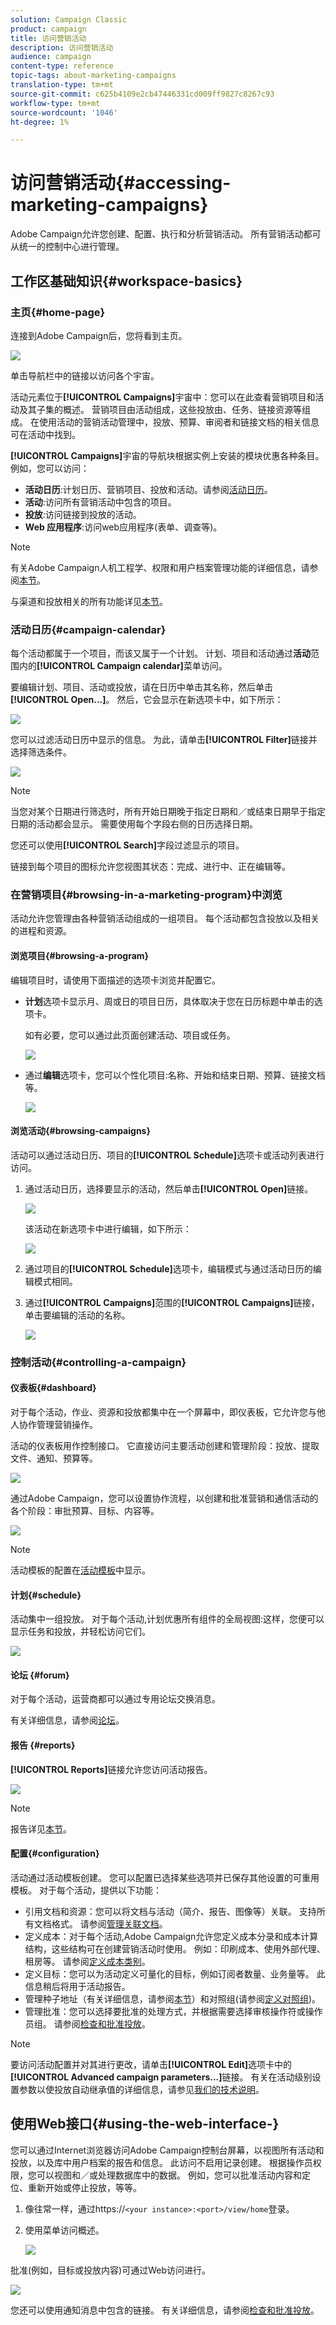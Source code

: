 ```yaml
---
solution: Campaign Classic
product: campaign
title: 访问营销活动
description: 访问营销活动
audience: campaign
content-type: reference
topic-tags: about-marketing-campaigns
translation-type: tm+mt
source-git-commit: c625b4109e2cb47446331cd009ff9827c8267c93
workflow-type: tm+mt
source-wordcount: '1046'
ht-degree: 1%

---
```



# 访问营销活动{#accessing-marketing-campaigns}

Adobe Campaign允许您创建、配置、执行和分析营销活动。 所有营销活动都可从统一的控制中心进行管理。

## 工作区基础知识{#workspace-basics}

### 主页{#home-page}

连接到Adobe Campaign后，您将看到主页。

![](assets/campaign_global_view.png)

单击导航栏中的链接以访问各个宇宙。

活动元素位于&#x200B;**[!UICONTROL Campaigns]**&#x200B;宇宙中：您可以在此查看营销项目和活动及其子集的概述。 营销项目由活动组成，这些投放由、任务、链接资源等组成。 在使用活动的营销活动管理中，投放、预算、审阅者和链接文档的相关信息可在活动中找到。

**[!UICONTROL Campaigns]**&#x200B;宇宙的导航块根据实例上安装的模块优惠各种条目。 例如，您可以访问：

* **活动日历**:计划日历、营销项目、投放和活动。请参阅[活动日历](#campaign-calendar)。
* **活动**:访问所有营销活动中包含的项目。
* **投放**:访问链接到投放的活动。
* **Web 应用程序**:访问web应用程序(表单、调查等)。

>[!NOTE]
>
>有关Adobe Campaign人机工程学、权限和用户档案管理功能的详细信息，请参阅[本节](../../platform/using/adobe-campaign-workspace.md)。
>
>与渠道和投放相关的所有功能详见[本节](../../delivery/using/steps-about-delivery-creation-steps.md)。

### 活动日历{#campaign-calendar}

每个活动都属于一个项目，而该又属于一个计划。 计划、项目和活动通过&#x200B;**活动**&#x200B;范围内的&#x200B;**[!UICONTROL Campaign calendar]**&#x200B;菜单访问。

要编辑计划、项目、活动或投放，请在日历中单击其名称，然后单击&#x200B;**[!UICONTROL Open...]**。 然后，它会显示在新选项卡中，如下所示：

![](assets/d_ncs_user_interface_hierar.png)

您可以过滤活动日历中显示的信息。 为此，请单击&#x200B;**[!UICONTROL Filter]**&#x200B;链接并选择筛选条件。

![](assets/campaign_planning_filter.png)

>[!NOTE]
>
>当您对某个日期进行筛选时，所有开始日期晚于指定日期和／或结束日期早于指定日期的活动都会显示。 需要使用每个字段右侧的日历选择日期。

您还可以使用&#x200B;**[!UICONTROL Search]**&#x200B;字段过滤显示的项目。

链接到每个项目的图标允许您视图其状态：完成、进行中、正在编辑等。

### 在营销项目{#browsing-in-a-marketing-program}中浏览

活动允许您管理由各种营销活动组成的一组项目。 每个活动都包含投放以及相关的进程和资源。

#### 浏览项目{#browsing-a-program}

编辑项目时，请使用下面描述的选项卡浏览并配置它。

* **计划**&#x200B;选项卡显示月、周或日的项目日历，具体取决于您在日历标题中单击的选项卡。

   如有必要，您可以通过此页面创建活动、项目或任务。

   ![](assets/s_ncs_user_interface_campaign02.png)

* 通过&#x200B;**编辑**&#x200B;选项卡，您可以个性化项目:名称、开始和结束日期、预算、链接文档等。

   ![](assets/s_ncs_user_interface_campaign05.png)

#### 浏览活动{#browsing-campaigns}

活动可以通过活动日历、项目的&#x200B;**[!UICONTROL Schedule]**&#x200B;选项卡或活动列表进行访问。

1. 通过活动日历，选择要显示的活动，然后单击&#x200B;**[!UICONTROL Open]**&#x200B;链接。

   ![](assets/campaign_planning_edit_op.png)

   该活动在新选项卡中进行编辑，如下所示：

   ![](assets/campaign_op_edit.png)

1. 通过项目的&#x200B;**[!UICONTROL Schedule]**&#x200B;选项卡，编辑模式与通过活动日历的编辑模式相同。
1. 通过&#x200B;**[!UICONTROL Campaigns]**&#x200B;范围的&#x200B;**[!UICONTROL Campaigns]**&#x200B;链接，单击要编辑的活动的名称。

   ![](assets/campaign_edit_from_list.png)

### 控制活动{#controlling-a-campaign}

#### 仪表板{#dashboard}

对于每个活动，作业、资源和投放都集中在一个屏幕中，即仪表板，它允许您与他人协作管理营销操作。

活动的仪表板用作控制接口。 它直接访问主要活动创建和管理阶段：投放、提取文件、通知、预算等。

![](assets/s_ncs_user_op_board_start_del.png)

通过Adobe Campaign，您可以设置协作流程，以创建和批准营销和通信活动的各个阶段：审批预算、目标、内容等。

![](assets/s_ncs_user_op_board_validate.png)

>[!NOTE]
>
>活动模板的配置在[活动模板](../../campaign/using/marketing-campaign-templates.md#campaign-templates)中显示。

#### 计划{#schedule}

活动集中一组投放。 对于每个活动,计划优惠所有组件的全局视图:这样，您便可以显示任务和投放，并轻松访问它们。

![](assets/campaign_planning_tab.png)

#### 论坛 {#forum}

对于每个活动，运营商都可以通过专用论坛交换消息。

有关详细信息，请参阅[论坛](../../campaign/using/discussion-forums.md)。

#### 报告 {#reports}

**[!UICONTROL Reports]**&#x200B;链接允许您访问活动报告。

![](assets/campaign_reporting_tab.png)

>[!NOTE]
>
>报告详见[本节](../../reporting/using/about-adobe-campaign-reporting-tools.md)。

#### 配置{#configuration}

活动通过活动模板创建。 您可以配置已选择某些选项并已保存其他设置的可重用模板。 对于每个活动，提供以下功能：

* 引用文档和资源：您可以将文档与活动（简介、报告、图像等）关联。 支持所有文档格式。 请参阅[管理关联文档](../../campaign/using/marketing-campaign-deliveries.md#managing-associated-documents)。
* 定义成本：对于每个活动,Adobe Campaign允许您定义成本分录和成本计算结构，这些结构可在创建营销活动时使用。 例如：印刷成本、使用外部代理、租房等。 请参阅[定义成本类别](../../campaign/using/providers--stocks-and-budgets.md#defining-cost-categories)。
* 定义目标：您可以为活动定义可量化的目标，例如订阅者数量、业务量等。 此信息稍后将用于活动报告。
* 管理种子地址（有关详细信息，请参阅[本节](../../delivery/using/about-seed-addresses.md)）和对照组(请参阅[定义对照组](../../campaign/using/marketing-campaign-deliveries.md#defining-a-control-group))。
* 管理批准：您可以选择要批准的处理方式，并根据需要选择审核操作符或操作员组。 请参阅[检查和批准投放](../../campaign/using/marketing-campaign-approval.md#checking-and-approving-deliveries)。

>[!NOTE]
>
>要访问活动配置并对其进行更改，请单击&#x200B;**[!UICONTROL Edit]**&#x200B;选项卡中的&#x200B;**[!UICONTROL Advanced campaign parameters...]**&#x200B;链接。 有关在活动级别设置参数以使投放自动继承值的详细信息，请参见[我们的技术说明](https://helpx.adobe.com/campaign/kb/simplifying-campaign-management-acc.html#Setparametersatthecampaignlevelsodeliveriesinheritvaluesautomatically)。

## 使用Web接口{#using-the-web-interface-}

您可以通过Internet浏览器访问Adobe Campaign控制台屏幕，以视图所有活动和投放，以及库中用户档案的报告和信息。 此访问不启用记录创建。 根据操作员权限，您可以视图和／或处理数据库中的数据。 例如，您可以批准活动内容和定位、重新开始或停止投放，等等。

1. 像往常一样，通过https://`<your instance>:<port>/view/home`登录。
1. 使用菜单访问概述。

   ![](assets/s_ncs_user_interface_web_campaign_01.png)

批准(例如，目标或投放内容)可通过Web访问进行。

![](assets/campaign_web_interface_validation.png)

您还可以使用通知消息中包含的链接。 有关详细信息，请参阅[检查和批准投放](../../campaign/using/marketing-campaign-approval.md#checking-and-approving-deliveries)。
